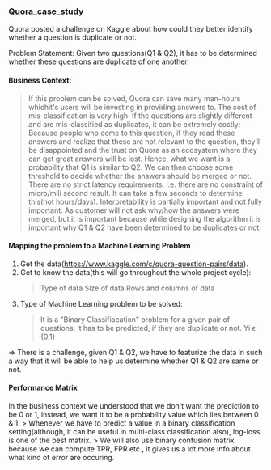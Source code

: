 ### Quora_case_study
Quora posted a challenge on Kaggle about how could they better identify whether a question is duplicate or not.

Problem Statement: Given two questions(Q1 & Q2), it has to be determined whether these questions are duplicate of one another.

#### Business Context: 
> If this problem can be solved, Quora can save many man-hours whichit's users will be investing in providing answers to.
> The cost of mis-classification is very high:
  > If the questions are slightly different and are mis-classified as duplicates, it can be extremely costly:
    Because people who come to this question, if they read these answers and realize that these are not relevant to the question, they'll be disappointed and the trust on Quora as an ecosystem where they can get great answers will be lost.
> Hence, what we want is a probability that Q1 is similar to Q2. We can then choose some threshold to decide whether the answers should be merged or not.
> There are no strict latency requirements, i.e. there are no constraint of micro/mili second result. It can take a few seconds to determine this(not hours/days).
> Interpretability is partially important and not fully important. As customer will not ask why/how the answers were merged, but it is important because while designing the algorithm it is important why Q1 & Q2 have been determined to be duplicates or not.

#### Mapping the problem to a Machine Learning Problem
1. Get the data(https://www.kaggle.com/c/quora-question-pairs/data).
2. Get to know the data(this will go throughout the whole project cycle): 
    > Type of data
    > Size of data
    > Rows and columns of data
3. Type of Machine Learning problem to be solved:
    > It is a "Binary Classifiacation" problem for a given pair of questions, it has to be predicted, if they are duplicate or not.
    > Yi ϵ {0,1}
    
⇒ There is a challenge, given Q1 & Q2, we have to featurize the data in such a way that it will be able to help us determine whether Q1 & Q2 are same or not.

#### Performance Matrix
In the business context we understood that we don't want the prediction to be 0 or 1, instead, we want it to be a probability value which lies between 0 & 1.
    > Whenever we have to predict a value in a binary classification setting(although, it can be useful in multi-class classification also), log-loss is one of the best matrix.
    > We will also use binary confusion matrix because we can compute TPR, FPR etc., it gives us a lot more info about what kind of error are occuring.
    
    
